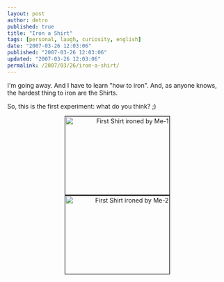 ```yaml
---
layout: post
author: detro
published: true
title: "Iron a Shirt"
tags: [personal, laugh, curiosity, english]
date: "2007-03-26 12:03:06"
published: "2007-03-26 12:03:06"
updated: "2007-03-26 12:03:06"
permalink: /2007/03/26/iron-a-shirt/
---
```


I'm going away. And I have to learn "how to iron". And, as anyone knows, the hardest thing to iron are the Shirts.

So, this is the first experiment: what do you think? ;) 
<div align="center">
<div style="width:240px;text-align:right;"><a href="http://beta.zooomr.com/photos/detronizator/861648/" title="Zooomr Photo Sharing :: Photo Sharing"><img src="http://static.zooomr.com/images/861648_55655f52e0_m.jpg" width="240" height="180" alt="First Shirt ironed by Me-1" border="0" style="border:1px solid #000;" /></a></div>

<div style="width:240px;text-align:right;"><a href="http://beta.zooomr.com/photos/detronizator/861645/" title="Zooomr Photo Sharing :: Photo Sharing"><img src="http://static.zooomr.com/images/861645_42df482c90_m.jpg" width="240" height="180" alt="First Shirt ironed by Me-2" border="0" style="border:1px solid #000;" /></a></div>
</div>
